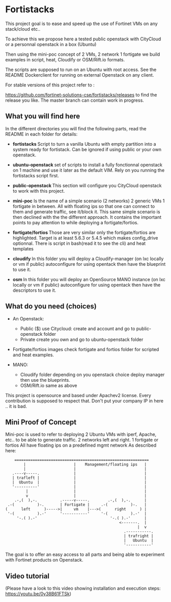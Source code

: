 # Fortistacks #

This  project goal is to ease and speed up the use of Fortinet VMs on any stack/cloud etc..

To achieve this we propose here a tested public openstack with CityCloud or a personnal openstack in a box (Ubuntu)

Then using the mini-poc concept of 2 VMs, 2 network 1 fortigate we build examples in script, heat, 
Cloudify or OSM/Rift.io formats.

The scripts are supposed to run on an Ubuntu with root access.
See the README Dockerclient for running on external Openstack on any client.

For stable versions of this project refer to :

https://github.com/fortinet-solutions-cse/fortistacks/releases to find
the release you like. The master branch can contain work in progress.

## What you will find here

In the different directories you will find the following parts, read the README in each folder for details:
- <b>fortistacks </b> Script to turn a vanilla Ubuntu with empty partition into a system ready for fortistack. Can be ignored if using public or your own openstack.

- <b>ubuntu-openstack </b> set of scripts to install a fully fonctionnal openstack on 1 machine and use it later as the default VIM. Rely on you running the fortistacks script first. 

- <b>public-openstack </b> This section will configure you CityCloud openstack to work with this project. 

- <b>mini-poc</b> Is the name of a simple scenario (2 networks) 2 generic VMs 1 fortigate in between. All with floating ips so that one can connect to them and generate traffic, see it/block it. This same simple scenario is then declined with the the different approach. It contains the important points to pay attention to while deploying a fortigate/fortios.

- <b>fortigate/fortios </b> Those are very similar only the fortigate/fortios are highlighted. Target is at least 5.6.3 or 5.4.5 which makes config_drive optionnal. There is script in bash(read it to see the cli) and heat templates

- <b>cloudify </b> In this folder you will deploy a Cloudify-manager (on lxc locally or vm if public) autoconfigure for using opentack then have the blueprint to use it.
 
- <b>osm </b> In this folder you will deploy an OpenSource MANO instance (on lxc locally or vm if public) autoconfigure for using opentack then have the descriptors to use it.
 
## What do you need (choices)

- An Openstack:
  - Public ($) use Citycloud: create and account and go to public-openstack folder  
  - Private create you own and go to ubuntu-openstack folder

- Fortigate/fortios images check fortigate and fortios folder for scripted and heat examples.
- MANO: 
  - Cloudify folder depending on you openstack choice deploy manager then use the blueprints.
  - OSM/Rift.io same as above

This project is opensource and based under Apachev2 license. Every contribution is supposed to respect that. Don't put your company IP in here .. it is bad.

## Mini Proof of Concept ##

Mini-poc is used to refer to deploying 2 Ubuntu VMs with iperf, Apache, etc.. to be able to generate traffic.
2 networks left and right.
1 fortigate or fortios 
All have floating ips on a predefined mgmt network
As described here:

        ===========================================================
            |                     |    Management/floating ips   |
            |                     |                              |
       .----v-----.               |                              |
       | trafleft |               |                              |
       |  Ubuntu  |               |                              |
       '----------'               |                              |
             |                    |                              |
             v                    |                              |
        .-,(  ),-.          .-----v-----.        .-,(  ),-.      |
     .-(          )-.       | Fortigate |     .-(          )-.   |
    (      left      )----->|     vm    |--->(      right      ) |
     '-(          ).-'      '-----------'     '-(          ).-'  |
         '-.( ).-'                                '-.( ).-'      |
                                                      <-------.  |
                                                              |  v
                                                        .-----------.
                                                        | trafright |
                                                        |   Ubuntu  |
                                                        '-----------'


The goal is to offer an easy access to all parts and being able to experiment with Fortinet products on Openstack.


## Video tutorial ##

(Please have a look to this video showing installation and execution steps:  https://youtu.be/0y38B61FTSk)
